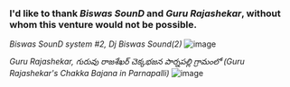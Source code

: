### I'd like to thank *Biswas SounD* and *Guru Rajashekar*, without whom this venture would not be possible.

*Biswas SounD system #2, Dj Biswas Sound(2)*
![image](https://user-images.githubusercontent.com/42505125/122138200-78181500-ce03-11eb-9f0a-b613d1bbaede.png)

*Guru Rajashekar, గురువు రాజశేఖర్ చెక్కభజన పార్నపల్లి గ్రామంలో (Guru Rajashekar's Chakka Bajana in Parnapalli)*
![image](https://user-images.githubusercontent.com/42505125/122138881-e4dfdf00-ce04-11eb-8a18-583aa8379a90.png)
